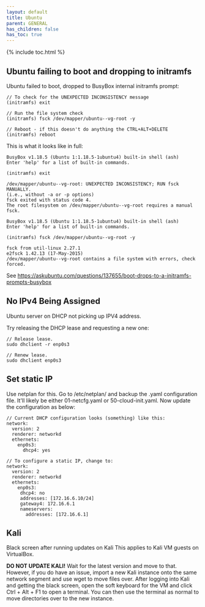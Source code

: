 ```yaml
---
layout: default
title: Ubuntu
parent: GENERAL
has_children: false
has_toc: true
---
```


{% include toc.html %}

## Ubuntu failing to boot and dropping to initramfs
Ubuntu failed to boot, dropped to BusyBox internal initramfs prompt:
```
// To check for the UNEXPECTED INCONSISTENCY message
(initramfs) exit

// Run the file system check
(initramfs) fsck /dev/mapper/ubuntu--vg-root -y

// Reboot - if this doesn't do anything the CTRL+ALT+DELETE
(initramfs) reboot
```

This is what it looks like in full:
```
BusyBox v1.18.5 (Ubuntu 1:1.18.5-1ubuntu4) built-in shell (ash) 
Enter 'help' for a list of built-in commands.

(initramfs) exit

/dev/mapper/ubuntu--vg-root: UNEXPECTED INCONSISTENCY; RUN fsck MANUALLY.
(i.e., without -a or -p options) 
fsck exited with status code 4. 
The root filesystem on /dev/mapper/ubuntu--vg-root requires a manual fsck. 

BusyBox v1.18.5 (Ubuntu 1:1.18.5-1ubuntu4) built-in shell (ash)
Enter 'help' for a list of built-in commands.

(initramfs) fsck /dev/mapper/ubuntu--vg-root -y

fsck from util-linux 2.27.1
e2fsck 1.42.13 (17-May-2015)
/dev/mapper/ubuntu--vg-root contains a file system with errors, check forced.
```

See https://askubuntu.com/questions/137655/boot-drops-to-a-initramfs-prompts-busybox

## No IPv4 Being Assigned
Ubuntu server on DHCP not picking up IPV4 address.

Try releasing the DHCP lease and requesting a new one:
```
// Release lease.
sudo dhclient -r enp0s3

// Renew lease.
sudo dhclient enp0s3
```

## Set static IP
Use netplan for this. Go to /etc/netplan/ and backup the .yaml configuration file. It'll likely be either 01-netcfg.yaml or 50-cloud-init.yaml. Now update the configuration as below:
```
// Current DHCP configuration looks (something) like this:
network:
  version: 2
  renderer: networkd
  ethernets:
    enp0s3:
      dhcp4: yes

// To configure a static IP, change to:
network:
  version: 2
  renderer: networkd
  ethernets:
    enp0s3:
     dhcp4: no
     addresses: [172.16.6.10/24]
     gateway4: 172.16.6.1
     nameservers:
       addresses: [172.16.6.1]
```

## Kali
Black screen after running updates on Kali
This applies to Kali VM guests on VirtualBox.

**DO NOT UPDATE KALI!** Wait for the latest version and move to that. However, if you do have an issue, import a new Kali instance onto the same network segment and use wget to move files over. After logging into Kali and getting the black screen, open the soft keyboard for the VM and click Ctrl + Alt + F1 to open a terminal. You can then use the terminal as normal to move directories over to the new instance. 